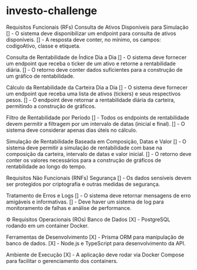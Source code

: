 # investo-challenge

Requisitos Funcionais (RFs)
Consulta de Ativos Disponíveis para Simulação
[] -  O sistema deve disponibilizar um endpoint para consulta de ativos disponíveis.
[] -  A resposta deve conter, no mínimo, os campos: codigoAtivo, classe e etiqueta.

Consulta de Rentabilidade de Índice Dia a Dia
[] -  O sistema deve fornecer um endpoint que receba o ticker de um ativo e retorne a rentabilidade diária.
[] -  O retorno deve conter dados suficientes para a construção de um gráfico de rentabilidade.

Cálculo da Rentabilidade da Carteira Dia a Dia
[] -  O sistema deve fornecer um endpoint que receba uma lista de ativos (tickers) e seus respectivos pesos.
[] -  O endpoint deve retornar a rentabilidade diária da carteira, permitindo a construção de gráficos.

Filtro de Rentabilidade por Período
[] -  Todos os endpoints de rentabilidade devem permitir a filtragem por um intervalo de datas (inicial e final).
[] -  O sistema deve considerar apenas dias úteis no cálculo.

Simulação de Rentabilidade Baseada em Composição, Datas e Valor
[] -  O sistema deve permitir a simulação de rentabilidade com base na composição da carteira, intervalo de datas e valor inicial.
[] -  O retorno deve conter os valores necessários para a construção de gráficos de rentabilidade ao longo do tempo.


Requisitos Não Funcionais (RNFs)
Segurança
[] - Os dados sensíveis devem ser protegidos por criptografia e outras medidas de segurança.

Tratamento de Erros e Logs
[] -  O sistema deve retornar mensagens de erro amigáveis e informativas.
[] -  Deve haver um sistema de log para monitoramento de falhas e análise de performance.

⚙ Requisitos Operacionais (ROs)
Banco de Dados
[X] -  PostgreSQL rodando em um container Docker.

Ferramentas de Desenvolvimento
[X] -  Prisma ORM para manipulação de banco de dados.
[X] -  Node.js e TypeScript para desenvolvimento da API.

Ambiente de Execução
[X] -  A aplicação deve rodar via Docker Compose para facilitar o gerenciamento dos containers.
